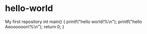 # hello-world
My first repository
int main()
{
	printf("hello world!%\n");
	printf("hello Aeoooooon!%\n");
	return 0;
}

